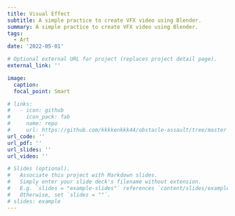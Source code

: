 ```yaml
---
title: Visual Effect
subtitle: A simple practice to create VFX video using Blender.
summary: A simple practice to create VFX video using Blender.
tags:
  - Art
date: '2022-05-01'

# Optional external URL for project (replaces project detail page).
external_link: ''

image:
  caption: 
  focal_point: Smart

# links:
#   - icon: github
#     icon_pack: fab
#     name: repo
#     url: https://github.com/kkkkenkkk44/obstacle-assault/tree/master
url_code: ''
url_pdf: ''
url_slides: ''
url_video: ''

# Slides (optional).
#   Associate this project with Markdown slides.
#   Simply enter your slide deck's filename without extension.
#   E.g. `slides = "example-slides"` references `content/slides/example-slides.md`.
#   Otherwise, set `slides = ""`.
# slides: example
---
```


